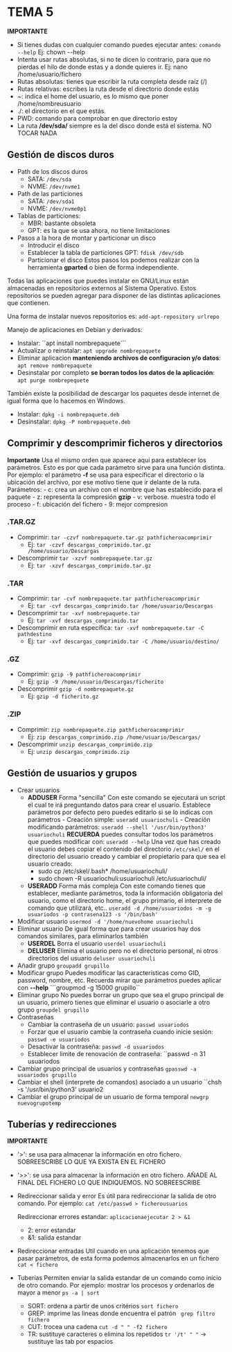 # TEMA 5

**IMPORTANTE**
- Si tienes dudas con cualquier comando puedes ejecutar antes: ``comando --help``
    Ej: chown --help
- Intenta usar rutas absolutas, si no te dicen lo contrario, para que no pierdas el hilo de donde estas y a donde quieres ir. 
    Ej: nano /home/usuario/fichero
- Rutas absolutas: tienes que escribir la ruta completa desde raíz (/)
- Rutas relativas: escribes la ruta desde el directorio donde estás
- ~: indica el home del usuario, es lo mismo que poner /home/nombreusuario
- ./: el directorio en el que estás.
- PWD: comando para comprobar en que directorio estoy
- La ruta **/dev/sda/** siempre es la del disco donde está el sistema. NO TOCAR NADA

## Gestión de discos duros

- Path de los discos duros
  - SATA: ``/dev/sda``
  - NVME: ``/dev/nvme1``
- Path de las particiones 
  - SATA: ``/dev/sda1``
  - NVME: ``/dev/nvme0p1``
- Tablas de particiones:
  - MBR: bastante obsoleta
  - GPT: es la que se usa ahora, no tiene limitaciones
- Pasos a la hora de montar y particionar un disco
  - Introducir el disco 
  - Establecer la tabla de particiones GPT: ``fdisk /dev/sdb``
  - Particionar el disco
Estos pasos los podemos realizar con la herramienta **gparted** o bien de forma independiente. 

Todas las aplicaciones que puedes instalar en GNU/Linux están almacenadas en repositorios externos al Sistema Operativo. 
Estos repositorios se pueden agregar para disponer de las distintas aplicaciones que contienen. 

Una forma de instalar nuevos repositorios es: ``add-apt-repository urlrepo``

Manejo de aplicaciones en Debian y derivados: 
- Instalar: ``apt install nombrepaquete```
- Actualizar o reinstalar: ``apt upgrade nombrepaquete``
- Eliminar aplicacion **manteniendo archivos de configuracion y/o datos**: ``apt remove nombrepaquete``
- Desinstalar por completo **se borran todos los datos de la aplicación**: ``apt purge nombrepequete``

También existe la posibilidad de descargar los paquetes desde internet de igual forma que lo hacemos en Windows.
- Instalar: ``dpkg -i nombrepaquete.deb``
- Desinstalar: ``dpkg -P nombrepaquete.deb``

## Comprimir y descomprimir ficheros y directorios
**Importante**
Usa el mismo orden que aparece aqui para establecer los parámetros. Esto es por que cada parámetro sirve para una función distinta. Por ejemplo: el parámetro **-f** se usa para específicar el directorio o la ubicación del archivo, por ese motivo tiene que ir delante de la ruta. 
Parámetros:
    - c: crea un archivo con el nombre que has establecido para el paquete
    - z: representa la compresión **gzip**
    - v: verbose. muestra todo el proceso
    - f: ubicación del fichero
    - 9: mejor compresion
### .TAR.GZ
- Comprimir: ``tar -czvf nombrepaquete.tar.gz pathficheroacomprimir``
  - Ej: ``tar -czvf descargas_comprimido.tar.gz /home/usuario/Descargas``
- Descomprimir ``tar -xzvf nombrepaquete.tar.gz``
  - Ej: ``tar -xzvf descargas_comprimido.tar.gz``
### .TAR
- Comprimir: ``tar -cvf nombrepaquete.tar pathficheroacomprimir``
  - Ej: ``tar -cvf descargas_comprimido.tar /home/usuario/Descargas``
- Descomprimir ``tar -xvf nombrepaquete.tar``
  - Ej: ``tar -xvf descargas_comprimido.tar``
- Descomprimir en ruta específica: ``tar -xvf nombrepaquete.tar -C pathdestino``
  - Ej: ``tar -xvf descargas_comprimido.tar -C /home/usuario/destino/``
### .GZ
- Comprimir: ``gzip -9 pathficheroacomprimir``
  - Ej: ``gzip -9 /home/usuario/Descargas/ficherito``
- Descomprimir ``gzip -d nombrepaquete.gz``
  - Ej: ``gzip -d ficherito.gz``
### .ZIP
- Comprimir: ``zip nombrepaquete.zip pathficheroacomprimir``
  - Ej: ``zip descargas_comprimido.zip /home/usuario/Descargas/``
- Descomprimir ``unzip descargas_comprimido.zip``
  - Ej: ``unzip descargas_comprimido.zip``

## Gestión de usuarios y grupos

- Crear usuarios
  - **ADDUSER** Forma "sencilla"
    Con este comando se ejecutará un script el cual te irá preguntando datos para crear el usuario. Establece parámetros por defecto pero puedes editarlo si se lo indicas con parámetros
        - Creación simple: ``useradd usuariochuli``
        - Creación modificando parámetros: ``useradd --shell '/usr/bin/python3' usuariochuli``
        **RECUERDA** puedes consultar todos los parámetros que puedes modificar con: ``useradd --help``
    Una vez que has creado el usuario debes copiar el contenido del directorio ``/etc/skel/`` en el directorio del usuario creado y cambiar el propietario para que sea el usuario creado:
      - sudo cp /etc/skel/.bash* /home/usuariochuli/
      - sudo chown -R usuariochuli:usuariochuli /etc/usuariochuli/
  - **USERADD** Forma más compleja
    Con este comando tienes que establecer, mediante parámetros, toda la información obligatoria del usuario, como el directorio home, el grupo primario, el interprete de comando que utilizará, etc.. 
        ``useradd -d /home/usuariodos -m -g usuariodos -p contrasena123 -s '/bin/bash' ``
- Modificar usuario
    ``usermod -d '/home/nuevohome usuariochuli``
- Eliminar usuario
  De igual forma que para crear usuarios hay dos comandos similares, para eliminarlos también
  - **USERDEL** 
    Borra el usuario
    ``userdel usuariochuli``
  - **DELUSER**
    Elimina el usuario pero no el directorio personal, ni otros directorios del usuario
    ``deluser usuariochuli``
- Añadir grupo
    ``groupadd grupillo``
- Modificar grupo
  Puedes modificar las características como GID, password, nombre, etc. Recuerda mirar que parámetros puedes aplicar con **--help**
  ```groupmod -g 15000 grupillo``
- Eliminar grupo
  No puedes borrar un grupo que sea el grupo principal de un usuario, primero tienes que eliminar el usuario o asociarle a otro grupo
  ``groupdel grupillo``
- Contraseñas
  - Cambiar la contraseña de un usuario: ``passwd usuariodos``
  - Forzar que el usuario cambie la contraseña cuando inicie sesión: ``passwd -e usuariodos``
  - Desactivar la contraseña: ``passwd -d usuariodos`` 
  - Establecer limite de renovación de contraseña: ``passwd -n 31 usuariodos
- Cambiar grupo principal de usuarios y contraseñas
  ``gpasswd -a usuariodos grupillo``
- Cambiar el shell (interprete de comandos) asociado a un usuario
  ``chsh -s '/usr/bin/python3' usuario2
- Cambiar el grupo principal de un usuario de forma temporal
  ``newgrp nuevogrupotemp``

## Tuberías y redirecciones
**IMPORTANTE**
- '>': se usa para almacenar la información en otro fichero. SOBREESCRIBE LO QUE YA EXISTA EN EL FICHERO
- '>>': se usa para almacenar la información en otro fichero. AÑADE AL FINAL DEL FICHERO LO QUE INDIQUEMOS. NO SOBREESCRIBE

- Redireccionar salida y error
  Es útil para redireccionar la salida de otro comando. Por ejemplo: ``cat /etc/passwd > ficherousuarios``

  Redireccionar errores estandar: ``aplicacionaejecutar 2 > &1``
  - 2: error estandar
  - &1: salida estandar
- Redireccionar entradas
  Util cuando en una aplicación tenemos que pasar parámetros, de esta forma podemos almacenarlos en un fichero
  ``cat < fichero``
- Tuberías
  Permiten enviar la salida estandar de un comando como inicio de otro comando. Por ejemplo: mostrar los procesos y ordenarlos de mayor a menor
  ``ps -a | sort`` 
  - SORT: ordena a partir de unos critérios
    ``sort fichero``
  - GREP: imprime las lineas donde encuentra el patrón
    `` grep filtro fichero`` 
  - CUT: trocea una cadena
    ``cut -d " " -f2 fichero``
  - TR: sustituye caracteres o elimina los repetidos
    ``tr '/t' " "`` -> sustituye las tab por espacios
 
    





